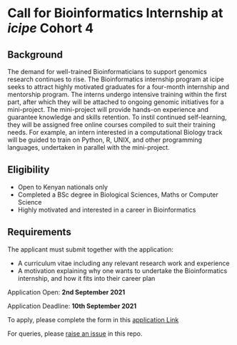 # Call for Bioinformatics Internship at *icipe* Cohort 4

## Background
The demand for well-trained Bioinformaticians to support genomics research continues to rise. The Bioinformatics internship program at icipe seeks to attract highly motivated graduates for a four-month internship and mentorship program. The interns undergo intensive training within the first part, after which they will be attached to ongoing genomic initiatives for a mini-project. The mini-project will provide hands-on experience and guarantee knowledge and skills retention. To instil continued self-learning, they will be assigned free online courses compiled to suit their training needs. For example, an intern interested in a computational Biology track will be guided to train on Python, R, UNIX, and other programming languages, undertaken in parallel with the mini-project.

## Eligibility
- Open to Kenyan nationals only
- Completed a BSc degree in Biological Sciences, Maths or Computer Science
- Highly motivated and interested in a career in Bioinformatics

## Requirements
The applicant must submit together with the application:
- A curriculum vitae including any relevant research work and experience
- A motivation explaining why one wants to undertake the Bioinformatics internship, and how it fits into their career plan

Application Open: **2nd September 2021**

Application Deadline: **10th September 2021**

To apply, please complete the form in this [application Link](https://redcap.icipe.org/surveys/?s=9Y939TTNW3AN8Y7L)

For queries, please [raise an issue](https://github.com/mbbu/call_for_Bioinfo_internship_cohort4/issues) in this repo. 
